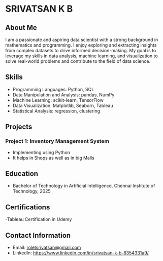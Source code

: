 # SRIVATSAN K B

## About Me
I am a passionate and aspiring data scientist with a strong background in mathematics and programming. I enjoy exploring and extracting insights from complex datasets to drive informed decision-making. My goal is to leverage my skills in data analysis, machine learning, and visualization to solve real-world problems and contribute to the field of data science.

## Skills
- Programming Languages: Python, SQL
- Data Manipulation and Analysis: pandas, NumPy
- Machine Learning: scikit-learn, TensorFlow
- Data Visualization: Matplotlib, Seaborn, Tableau
- Statistical Analysis: regression, clustering

## Projects
### Project 1: Inventory Management System
-  Implementing using Python 
-  It helps in Shops as well as in big Malls

## Education
- Bachelor of Technology in Artificial Intelligence, Chennai Institute of Technology, 2025

## Certifications
-Tableau Certification in Udemy

## Contact Information
- Email: roletsrivatsan@gmail.com
- LinkedIn: https://www.linkedin.com/in/srivatsan-k-b-8354331a9/
